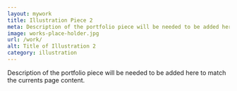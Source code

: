 ```yaml
---
layout: mywork
title: Illustration Piece 2
meta: Description of the portfolio piece will be needed to be added here to match the currents page content.
image: works-place-holder.jpg
url: /work/
alt: Title of Illustration 2
category: illustration
---
```


Description of the portfolio piece will be needed to be added here to match the currents page content.
